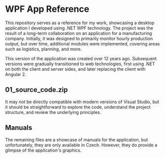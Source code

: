 # WPF App Reference

This repository serves as a reference for my work, showcasing a desktop application I developed using .NET WPF technology. The project was the result of a long-term collaboration on an application for a manufacturing company. Initially, it was designed to primarily monitor hourly production output, but over time, additional modules were implemented, covering areas such as logistics, planning, and more.

This version of the application was created over 12 years ago. Subsequent versions were gradually transitioned to web technologies, first using .NET on both the client and server sides, and later replacing the client with Angular 2.

## 01_source_code.zip
It may not be directly compatible with modern versions of Visual Studio, but it should be straightforward to explore the code, understand the project structure, and review the underlying principles.

## Manuals
The remaining files are a showcase of manuals for the application, but unfortunately, they are only available in Czech. However, they do provide a glimpse of the application's graphics.


